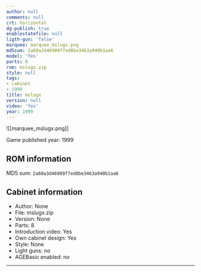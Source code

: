 ```yaml
---
author: null
comments: null
crt: horizontal
dg-publish: true
enablestatefile: null
ligth-gun: 'false'
marquee: marquee_mslugx.png
md5sum: 2a60a3d46989f7ed8be3463a940b1aa6
model: 'Yes'
parts: 8
rom: mslugx.zip
style: null
tags:
- cabinet
- 1999
title: mslugx
version: null
video: 'Yes'
year: 1999
---
```


![[marquee_mslugx.png]]

Game published year: 1999

## ROM information

MD5 sum: `2a60a3d46989f7ed8be3463a940b1aa6` 

## Cabinet information

- Author: None
- File: mslugx.zip
- Version: None
- Parts: 8
- Introduction video: Yes
- Own cabinet design: Yes
- Style: None
- Light guns: no
- AGEBasic enabled: no

---
